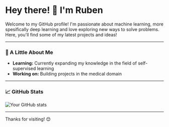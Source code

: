 # Hey there! 👋 I'm Ruben

Welcome to my GitHub profile! I'm passionate about machine learning, more spesifically deep learning and love exploring new ways to solve problems. Here, you'll find some of my latest projects and ideas!

---

### 🌱 A Little About Me

- **Learning:** Currently expanding my knowledge in the field of self-supervised learning 
- **Working on:** Building projects in the medical domain

---

### 📈 GitHub Stats

![Your GitHub stats](https://github-readme-stats.vercel.app/api?username=rubjoh&show_icons=true&theme=radical)

---

Thanks for visiting! 😊
